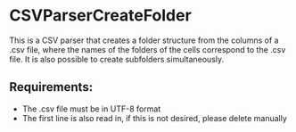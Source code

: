 # CSVParserCreateFolder

This is a CSV parser that creates a folder structure from the columns of a .csv file, where the names of the folders of the cells correspond to the .csv file. It is also possible to create subfolders simultaneously.

## Requirements:
- The .csv file must be in UTF-8 format
- The first line is also read in, if this is not desired, please delete manually
